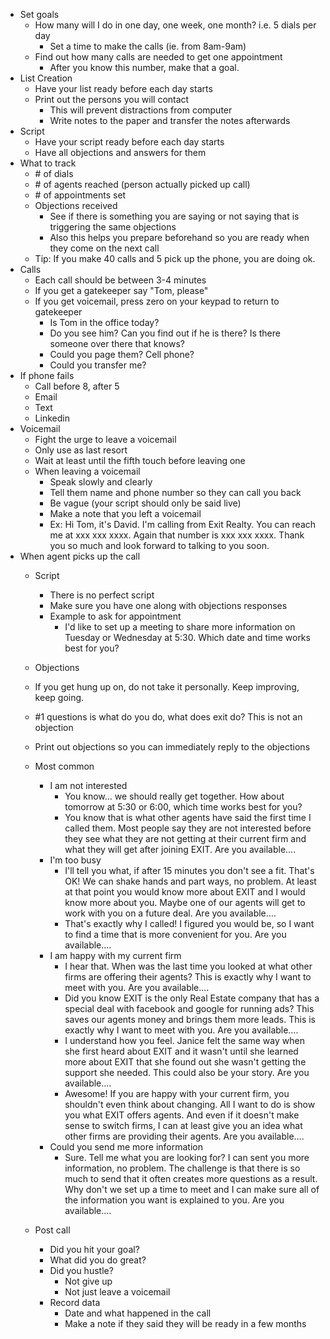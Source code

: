 - Set goals
	- How many will I do in one day, one week, one month? i.e. 5 dials per day
		- Set a time to make the calls (ie. from 8am-9am)
	- Find out how many calls are needed to get one appointment
		- After you know this number, make that a goal.
- List Creation
	- Have your list ready before each day starts
	- Print out the persons you will contact
		- This will prevent distractions from computer
		- Write notes to the paper and transfer the notes afterwards
- Script
	- Have your script ready before each day starts
	- Have all objections and answers for them
- What to track
	- \# of dials
	- \# of agents reached (person actually picked up call)
	- \# of appointments set
	- Objections received
		- See if there is something you are saying or not saying that is triggering the same objections
		- Also this helps you prepare beforehand so you are ready when they come on the next call
	- Tip: If you make 40 calls and 5 pick up the phone, you are doing ok.
- Calls
	- Each call should be between 3-4 minutes
	- If you get a gatekeeper say "Tom, please"
	- If you get voicemail, press zero on your keypad to return to gatekeeper
		- Is Tom in the office today?
		- Do you see him? Can you find out if he is there? Is there someone over there that knows?
		- Could you page them? Cell phone?
		- Could you transfer me?
- If phone fails
	- Call before 8, after 5
	- Email
	- Text
	- Linkedin
- Voicemail
	- Fight the urge to leave a voicemail
	- Only use as last resort
	- Wait at least until the fifth touch before leaving one
	- When leaving a voicemail
		- Speak slowly and clearly
		- Tell them name and phone number so they can call you back
		- Be vague (your script should only be said live)
		- Make a note that you left a voicemail
		- Ex: Hi Tom, it's David. I'm calling from Exit Realty. You can reach me at xxx xxx xxxx. Again that number is xxx xxx xxxx. Thank you so much and look forward to talking to you soon.
- When agent picks up the call
	- Script
		- There is no perfect script
		- Make sure you have one along with objections responses
		- Example to ask for appointment
			- I'd like to set up a meeting to share more information on Tuesday or Wednesday at 5:30. Which date and time works best for you?
	- Objections
	
	- If you get hung up on, do not take it personally. Keep improving, keep going.
	- #1 questions is what do you do, what does exit do? This is not an objection
	- Print out objections so you can immediately reply to the objections
	- Most common
		- I am not interested
			- You know… we should really get together. How about tomorrow at 5:30 or 6:00, which time works best for you?
			- You know that is what other agents have said the first time I called them. Most people say they are not interested before they see what they are not getting at their current firm and what they will get after joining EXIT. Are you available….
		- I'm too busy
			- I'll tell you what, if after 15 minutes you don't see a fit. That's OK! We can shake hands and part ways, no problem. At least at that point you would know more about EXIT and I would know more about you. Maybe one of our agents will get to work with you on a future deal. Are you available….
			- That's exactly why I called! I figured you would be, so I want to find a time that is more convenient for you. Are you available….
		- I am happy with my current firm
			- I hear that. When was the last time you looked at what other firms are offering their agents? This is exactly why I want to meet with you. Are you available….
			- Did you know EXIT is the only Real Estate company that has a special deal with facebook and google for running ads? This saves our agents money and brings them more leads. This is exactly why I want to meet with you. Are you available….
			- I understand how you feel. Janice felt the same way when she first heard about EXIT and it wasn't until she learned more about EXIT that she found out she wasn't getting the support she needed. This could also be your story. Are you available….
			- Awesome! If you are happy with your current firm, you shouldn't even think about changing. All I want to do is show you what EXIT offers agents. And even if it doesn't make sense to switch firms, I can at least give you an idea what other firms are providing their agents. Are you available….
		- Could you send me more information
			- Sure. Tell me what you are looking for? I can sent you more information, no problem. The challenge is that there is so much to send that it often creates more questions as a result. Why don't we set up a time to meet and I can make sure all of the information you want is explained to you. Are you available….
	- Post call
		- Did you hit your goal?
		- What did you do great?
		- Did you hustle?
			- Not give up
			- Not just leave a voicemail
		- Record data
			- Date and what happened in the call
			- Make a note if they said they will be ready in a few months